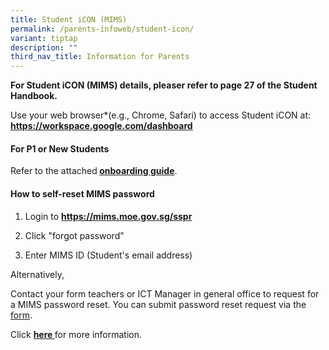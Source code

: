 ```yaml
---
title: Student iCON (MIMS)
permalink: /parents-infoweb/student-icon/
variant: tiptap
description: ""
third_nav_title: Information for Parents
---
```

<p><strong>For Student iCON (MIMS) details, pleaser refer to page 27 of the Student Handbook.</strong>
</p>
<p>Use your web browser*(e.g., Chrome, Safari) to access Student iCON at: <strong><a href="https://workspace.google.com/dashboard" rel="noopener noreferrer nofollow" target="_blank"><u>https://workspace.google.com/dashboard</u></a></strong>
</p>
<h4><strong>For P1 or New Students</strong></h4>
<p>Refer to the attached<strong> <a href="/files/Student_iCON_Onboarding_Guide_for_parents.pdf" rel="noopener noreferrer nofollow" target="_blank">onboarding guide</a></strong>.</p>
<p></p>
<h4><strong>How to self-reset MIMS password</strong></h4>
<ol data-tight="true" class="tight">
<li>
<p>Login to <strong><a href="https://mims.moe.gov.sg/sspr" rel="noopener noreferrer nofollow" target="_blank">https://mims.moe.gov.sg/sspr</a>&nbsp;&nbsp;&nbsp;</strong>
</p>
</li>
<li>
<p>Click "forgot password"</p>
</li>
<li>
<p>Enter MIMS ID (Student's email address)</p>
</li>
</ol>
<p>Alternatively,</p>
<p>Contact your form teachers or ICT Manager in general office to request
for a MIMS password reset. You can submit password reset request via the
<a href="https://form.gov.sg/663c936ac6d018326a59cb75" rel="noopener nofollow" target="_blank">form</a>.</p>
<p>Click <strong><a href="/files/Guide_to_MIMS_login_2025.pdf" rel="noopener nofollow" target="_blank">here  </a></strong>for
more information.</p>
<p></p>